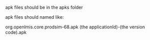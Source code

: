 apk files should be in the apks folder

apk files should named like:

org.openlmis.core.prodsim-68.apk
(the applicationId)-(the version code).apk